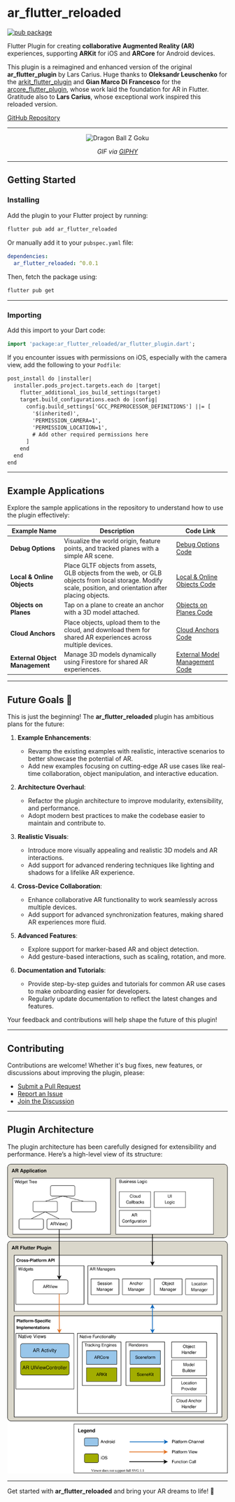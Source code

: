 # ar_flutter_reloaded
[![pub package](https://img.shields.io/pub/v/ar_flutter_reloaded.svg)](https://pub.dev/packages/ar_flutter_reloaded)

Flutter Plugin for creating **collaborative Augmented Reality (AR)** experiences, supporting **ARKit** for iOS and **ARCore** for Android devices.

This plugin is a reimagined and enhanced version of the original **ar_flutter_plugin** by Lars Carius. Huge thanks to **Oleksandr Leuschenko** for the [arkit_flutter_plugin](https://github.com/olexale/arkit_flutter_plugin) and **Gian Marco Di Francesco** for the [arcore_flutter_plugin](https://github.com/giandifra/arcore_flutter_plugin), whose work laid the foundation for AR in Flutter. Gratitude also to **Lars Carius**, whose exceptional work inspired this reloaded version.

[GitHub Repository](https://github.com/TheJenilDGohel/ar_flutter_reloaded)

---

<div align="center">
  <img src="https://media.giphy.com/media/U3UP4fTE6QfuoooLaC/giphy.gif" alt="Dragon Ball Z Goku" />
  <p><em>GIF via <a href="https://giphy.com/gifs/TOEIAnimationUK-dragon-ball-z-son-goku-U3UP4fTE6QfuoooLaC">GIPHY</a></em></p>
</div>

---

## Getting Started

### Installing
Add the plugin to your Flutter project by running:
```bash
flutter pub add ar_flutter_reloaded
```  

Or manually add it to your `pubspec.yaml` file:
```yaml
dependencies:
  ar_flutter_reloaded: ^0.0.1
```  

Then, fetch the package using:
```bash
flutter pub get
```  

---

### Importing

Add this import to your Dart code:
```dart
import 'package:ar_flutter_reloaded/ar_flutter_plugin.dart';
```  

If you encounter issues with permissions on iOS, especially with the camera view, add the following to your `Podfile`:
```pod
post_install do |installer|
  installer.pods_project.targets.each do |target|
    flutter_additional_ios_build_settings(target)
    target.build_configurations.each do |config|
      config.build_settings['GCC_PREPROCESSOR_DEFINITIONS'] ||= [
        '$(inherited)',
        'PERMISSION_CAMERA=1',
        'PERMISSION_LOCATION=1',
        # Add other required permissions here
      ]
    end
  end
end
```  

---

## Example Applications

Explore the sample applications in the repository to understand how to use the plugin effectively:

| Example Name                 | Description                                                                                                                                                                                                                           | Code Link                                                                                                                                          |
|------------------------------|-------------------------------------------------------------------------------------------------------------------------------------------------------------------|----------------------------------------------------------------------------------------------------------------------------------------------------|
| **Debug Options**            | Visualize the world origin, feature points, and tracked planes with a simple AR scene.                                                                                                          | [Debug Options Code](https://github.com/TheJenilDGohel/ar_flutter_reloaded/blob/main/example/lib/examples/debug_options_example.dart)              |
| **Local & Online Objects**   | Place GLTF objects from assets, GLB objects from the web, or GLB objects from local storage. Modify scale, position, and orientation after placing objects.                                     | [Local & Online Objects Code](https://github.com/TheJenilDGohel/ar_flutter_reloaded/blob/main/example/lib/examples/local_and_online_objects.dart)  |
| **Objects on Planes**        | Tap on a plane to create an anchor with a 3D model attached.                                                                                                                                   | [Objects on Planes Code](https://github.com/TheJenilDGohel/ar_flutter_reloaded/blob/main/example/lib/examples/objects_on_planes_example.dart)      |
| **Cloud Anchors**            | Place objects, upload them to the cloud, and download them for shared AR experiences across multiple devices.                                                                                  | [Cloud Anchors Code](https://github.com/TheJenilDGohel/ar_flutter_reloaded/blob/main/example/lib/examples/cloud_anchors_example.dart)              |
| **External Object Management**| Manage 3D models dynamically using Firestore for shared AR experiences.                                                                                                                       | [External Model Management Code](https://github.com/TheJenilDGohel/ar_flutter_reloaded/blob/main/example/lib/examples/external_model_management.dart) |  

---

## Future Goals 🚀

This is just the beginning! The **ar_flutter_reloaded** plugin has ambitious plans for the future:

1. **Example Enhancements**:
   - Revamp the existing examples with realistic, interactive scenarios to better showcase the potential of AR.
   - Add new examples focusing on cutting-edge AR use cases like real-time collaboration, object manipulation, and interactive education.

2. **Architecture Overhaul**:
   - Refactor the plugin architecture to improve modularity, extensibility, and performance.
   - Adopt modern best practices to make the codebase easier to maintain and contribute to.

3. **Realistic Visuals**:
   - Introduce more visually appealing and realistic 3D models and AR interactions.
   - Add support for advanced rendering techniques like lighting and shadows for a lifelike AR experience.

4. **Cross-Device Collaboration**:
   - Enhance collaborative AR functionality to work seamlessly across multiple devices.
   - Add support for advanced synchronization features, making shared AR experiences more fluid.

5. **Advanced Features**:
   - Explore support for marker-based AR and object detection.
   - Add gesture-based interactions, such as scaling, rotation, and more.

6. **Documentation and Tutorials**:
   - Provide step-by-step guides and tutorials for common AR use cases to make onboarding easier for developers.
   - Regularly update documentation to reflect the latest changes and features.

Your feedback and contributions will help shape the future of this plugin!

---

## Contributing

Contributions are welcome! Whether it's bug fixes, new features, or discussions about improving the plugin, please:
- [Submit a Pull Request](https://github.com/TheJenilDGohel/ar_flutter_reloaded/pulls)
- [Report an Issue](https://github.com/TheJenilDGohel/ar_flutter_reloaded/issues)
- [Join the Discussion](https://github.com/TheJenilDGohel/ar_flutter_reloaded/discussions)

---

## Plugin Architecture

The plugin architecture has been carefully designed for extensibility and performance. Here’s a high-level view of its structure:

![Plugin Architecture](./AR_Plugin_Architecture_highlevel.svg)

---  

Get started with **ar_flutter_reloaded** and bring your AR dreams to life! 🚀  